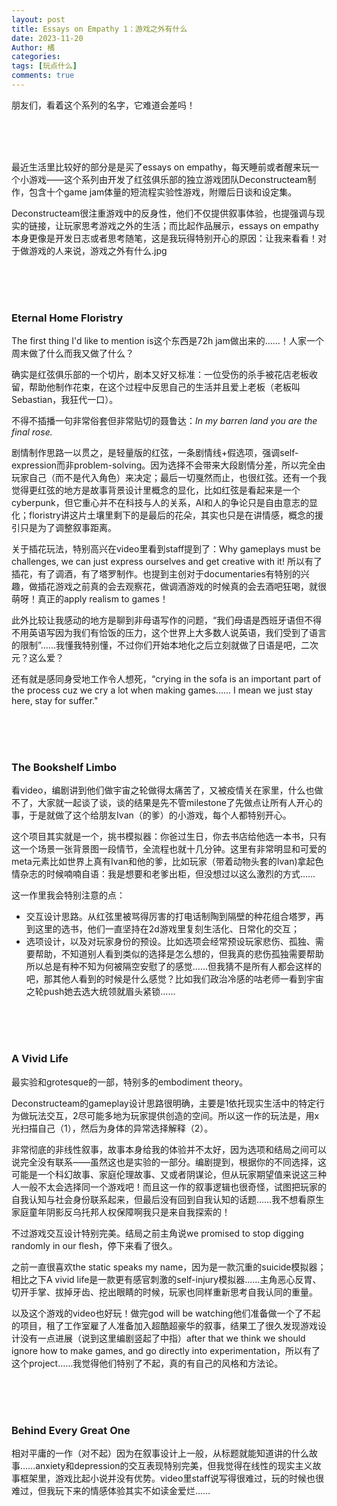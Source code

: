 ```yaml
---
layout: post
title: Essays on Empathy 1：游戏之外有什么
date: 2023-11-20
Author: 橘
categories: 
tags: [玩点什么]
comments: true
---
```




朋友们，看着这个系列的名字，它难道会差吗！

<!-- more -->



<br><br><br>

最近生活里比较好的部分是是买了essays on empathy，每天睡前或者醒来玩一个小游戏——这个系列由开发了红弦俱乐部的独立游戏团队Deconstructeam制作，包含十个game jam体量的短流程实验性游戏，附赠后日谈和设定集。

Deconstructeam很注重游戏中的反身性，他们不仅提供叙事体验，也提强调与现实的链接，让玩家思考游戏之外的生活；而比起作品展示，essays on empathy本身更像是开发日志或者思考随笔，这是我玩得特别开心的原因：让我来看看！对于做游戏的人来说，游戏之外有什么.jpg

<br><br><br>



### Eternal Home Floristry

The first thing I'd like to mention is这个东西是72h jam做出来的……！人家一个周末做了什么而我又做了什么？

确实是红弦俱乐部的一个切片，剧本又好又标准：一位受伤的杀手被花店老板收留，帮助他制作花束，在这个过程中反思自己的生活并且爱上老板（老板叫Sebastian，我狂代一口）。

不得不插播一句非常俗套但非常贴切的聂鲁达：*In my barren land you are the final rose.*

剧情制作思路一以贯之，是轻量版的红弦，一条剧情线+假选项，强调self-expression而非problem-solving。因为选择不会带来大段剧情分差，所以完全由玩家自己（而不是代入角色）来决定；最后一切戛然而止，也很红弦。还有一个我觉得更红弦的地方是故事背景设计里概念的显化，比如红弦是看起来是一个cyberpunk，但它重心并不在科技与人的关系，AI和人的争论只是自由意志的显化；floristry讲这片土壤里剩下的是最后的花朵，其实也只是在讲情感，概念的援引只是为了调整叙事距离。

关于插花玩法，特别高兴在video里看到staff提到了：Why gameplays must be challenges,  we can just express ourselves and get creative with it! 所以有了插花，有了调酒，有了塔罗制作。也提到主创对于documentaries有特别的兴趣，做插花游戏之前真的会去观察花，做调酒游戏的时候真的会去酒吧狂喝，就很萌呀！真正的apply realism to games！

此外比较让我感动的地方是聊到非母语写作的问题，“我们母语是西班牙语但不得不用英语写因为我们有恰饭的压力，这个世界上大多数人说英语，我们受到了语言的限制”……我懂我特别懂，不过你们开始本地化之后立刻就做了日语是吧，二次元？这么爱？

还有就是感同身受地工作令人想死，“crying in the sofa is an important part of the process cuz we cry a lot when making games...... I mean we just stay here, stay for suffer."



<br><br><br>

### The Bookshelf Limbo

看video，编剧讲到他们做宇宙之轮做得太痛苦了，又被疫情关在家里，什么也做不了，大家就一起谈了谈，谈的结果是先不管milestone了先做点让所有人开心的事，于是就做了这个给朋友Ivan（的爹）的小游戏，每个人都特别开心。

这个项目其实就是一个，挑书模拟器：你爸过生日，你去书店给他选一本书，只有这一个场景一张背景图一段情节，全流程也就十几分钟。这里有非常明显和可爱的meta元素比如世界上真有Ivan和他的爹，比如玩家（带着动物头套的Ivan)拿起色情杂志的时候喃喃自语：我是想要和老爹出柜，但没想过以这么激烈的方式……

这一作里我会特别注意的点：

- 交互设计思路。从红弦里被骂得厉害的打电话制陶到隔壁的种花组合塔罗，再到这里的选书，他们一直坚持在2d游戏里复刻生活化、日常化的交互；
- 选项设计，以及对玩家身份的预设。比如选项会经常预设玩家悲伤、孤独、需要帮助，不知道别人看到类似的选择是怎么想的，但我真的悲伤孤独需要帮助所以总是有种不知为何被隔空安慰了的感觉……但我猜不是所有人都会这样的吧，那其他人看到的时候是什么感觉？比如我们政治冷感的咕老师一看到宇宙之轮push她去选大统领就眉头紧锁……

<br><br><br>

### A Vivid Life

最实验和grotesque的一部，特别多的embodiment theory。

Deconstructeam的gameplay设计思路很明确，主要是1依托现实生活中的特定行为做玩法交互，2尽可能多地为玩家提供创造的空间。所以这一作的玩法是，用x光扫描自己（1），然后为身体的异常选择解释（2）。

非常彻底的非线性叙事，故事本身给我的体验并不太好，因为选项和结局之间可以说完全没有联系——虽然这也是实验的一部分。编剧提到，根据你的不同选择，这可能是一个科幻故事、家庭伦理故事、又或者阴谋论，但从玩家期望值来说这三种人一般不太会选择同一个游戏吧！而且这一作的叙事逻辑也很奇怪，试图把玩家的自我认知与社会身份联系起来，但最后没有回到自我认知的话题……我不想看原生家庭童年阴影反乌托邦人权保障啊我只是来自我探索的！

不过游戏交互设计特别完美。结局之前主角说we promised to stop digging randomly in our flesh，停下来看了很久。

之前一直很喜欢the static speaks my name，因为是一款沉重的suicide模拟器；相比之下A vivid life是一款更有感官刺激的self-injury模拟器……主角恶心反胃、切开手掌、拔掉牙齿、挖出眼睛的时候，玩家也同样重新思考自我认同的重量。

以及这个游戏的video也好玩！做完god will be watching他们准备做一个了不起的项目，租了工作室雇了人准备加入超酷超豪华的叙事，结果工了很久发现游戏设计没有一点进展（说到这里编剧竖起了中指）after that we think we should ignore how to make games,  and go directly into experimentation，所以有了这个project……我觉得他们特别了不起，真的有自己的风格和方法论。

<br><br><br>



### Behind Every Great One

相对平庸的一作（对不起）因为在叙事设计上一般，从标题就能知道讲的什么故事……anxiety和depression的交互表现特别完美，但我觉得在线性的现实主义故事框架里，游戏比起小说并没有优势。video里staff说写得很难过，玩的时候也很难过，但我玩下来的情感体验其实不如读金爱烂……





